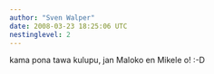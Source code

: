 ```yaml
---
author: "Sven Walper"
date: 2008-03-23 18:25:06 UTC
nestinglevel: 2
---
```

kama pona tawa kulupu, jan Maloko en Mikele o! :-D